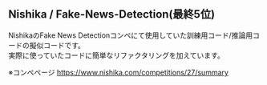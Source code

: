 ## Nishika / Fake-News-Detection(最終5位)

NishikaのFake News Detectionコンペにて使用していた訓練用コード/推論用コードの擬似コードです。  
実際に使っていたコードに簡単なリファクタリングを加えています。

※コンペページ
https://www.nishika.com/competitions/27/summary
